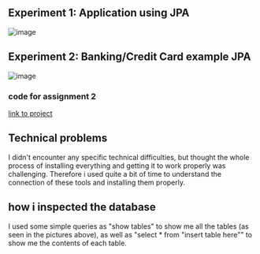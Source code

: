 ## Experiment 1: Application using JPA
![image](https://user-images.githubusercontent.com/50116138/133003850-f8be8dea-42d2-49ff-bc1f-aa6be82f5ad1.png)

## Experiment 2: Banking/Credit Card example JPA
![image](https://user-images.githubusercontent.com/50116138/133003892-d4602bb8-46ee-4928-a22d-08895a08a53a.png)

### code for assignment 2
[link to project](https://github.com/SindreFardal/DAT250-assignment2)

## Technical problems
I didn't encounter any specific technical difficulties, but thought the whole process of installing everything and getting it to work properly was challenging. Therefore i used quite a bit of time to understand the connection of these tools and installing them properly.

## how i inspected the database
I used some simple queries as "show tables" to show me all the tables (as seen in the pictures above), as well as "select * from "insert table here"" to show me the contents of each table. 

